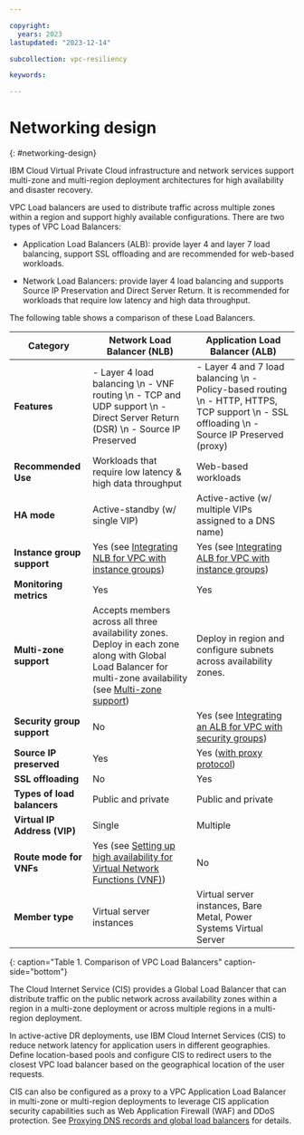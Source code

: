 ```yaml
---

copyright:
  years: 2023
lastupdated: "2023-12-14"

subcollection: vpc-resiliency

keywords:

---
```


# Networking design
{: #networking-design}

IBM Cloud Virtual Private Cloud infrastructure and network services support multi-zone and multi-region deployment architectures for high availability and disaster recovery.

VPC Load balancers are used to distribute traffic across multiple zones within a region and support highly available configurations. There are two types of VPC Load Balancers:

-   Application Load Balancers (ALB): provide layer 4 and layer 7 load balancing, support SSL offloading and are recommended for web-based workloads.

-   Network Load Balancers: provide layer 4 load balancing and supports Source IP Preservation and Direct Server Return. It is recommended for workloads that require low latency and high data throughput.

The following table shows a comparison of these Load Balancers.

| **Category**                 | **Network Load Balancer (NLB)**                                                                                                                                                                                                                 | **Application Load Balancer (ALB)**                                                                                                        |
|------------------------------|-------------------------------------------------------------------------------------------------------------------------------------------------------------------------------------------------------------------------------------------------|--------------------------------------------------------------------------------------------------------------------------------------------|
| **Features**                 | - Layer 4 load balancing \n - VNF routing \n - TCP and UDP support \n - Direct Server Return (DSR) \n - Source IP Preserved                                                                                                                                 | - Layer 4 and 7 load balancing \n - Policy-based routing \n - HTTP, HTTPS, TCP support \n - SSL offloading \n - Source IP Preserved (proxy)            |
| **Recommended Use**          | Workloads that require low latency & high data throughput                                                                                                                                                                                       | Web-based workloads                                                                                                                        |
| **HA mode**                  | Active-standby (w/ single VIP)                                                                                                                                                                                                                  | Active-active (w/ multiple VIPs assigned to a DNS name)                                                                                    |
| **Instance group support**   | Yes (see [Integrating NLB for VPC with instance groups](https://cloud.ibm.com/docs/vpc?topic=vpc-nlb-integration-with-instance-groups))                                                                                                         | Yes (see [Integrating ALB for VPC with instance groups](https://cloud.ibm.com/docs/vpc?topic=vpc-lbaas-integration-with-instance-groups))  |
| **Monitoring metrics**       | Yes                                                                                                                                                                                                                                             | Yes                                                                                                                                        |
| **Multi-zone support**       | Accepts members across all three availability zones. Deploy in each zone along with Global Load Balancer for multi-zone availability (see [Multi-zone support](https://cloud.ibm.com/docs/vpc?topic=vpc-network-load-balancers#nlb-use-case-2)) | Deploy in region and configure subnets across availability zones.                                                                     |
| **Security group support**   | No                                                                                                                                                                                                                                              | Yes (see [Integrating an ALB for VPC with security groups](https://cloud.ibm.com/docs/vpc?topic=vpc-alb-integration-with-security-groups)) |
| **Source IP preserved**      | Yes                                                                                                                                                                                                                                             | Yes ([with proxy protocol](https://cloud.ibm.com/docs/vpc?topic=vpc-advanced-traffic-management#preserving-end-client-ip-address))         |
| **SSL offloading**           | No                                                                                                                                                                                                                                              | Yes                                                                                                                                        |
| **Types of load balancers**  | Public and private                                                                                                                                                                                                                              | Public and private                                                                                                                         |
| **Virtual IP Address (VIP)** | Single                                                                                                                                                                                                                                          | Multiple                                                                                                                                   |
| **Route mode for VNFs**      | Yes (see [Setting up high availability for Virtual Network Functions (VNF)](https://cloud.ibm.com/docs/vpc?topic=vpc-about-vnf))                                                                                                                | No                                                                                                                                         |
| **Member type**              | Virtual server instances                                                                                                                                                                                                                        | Virtual server instances, Bare Metal, Power Systems Virtual Server                                                                         |
{: caption="Table 1. Comparison of VPC Load Balancers" caption-side="bottom"}

The Cloud Internet Service (CIS) provides a Global Load Balancer that can distribute traffic on the public network across availability zones within a region in a multi-zone deployment or across multiple regions in a multi-region deployment.

In active-active DR deployments, use IBM Cloud Internet Services (CIS) to reduce network latency for application users in different geographies. Define location-based pools and configure CIS to redirect users to the closest VPC load balancer based on the geographical location of the user requests.

CIS can also be configured as a proxy to a VPC Application Load Balancer in multi-zone or multi-region deployments to leverage CIS application security capabilities such as Web Application Firewall (WAF) and DDoS protection. See [Proxying DNS records and global load balancers](https://cloud.ibm.com/docs/cis?topic=cis-dns-concepts#dns-concepts-proxying-dns-records) for details.
